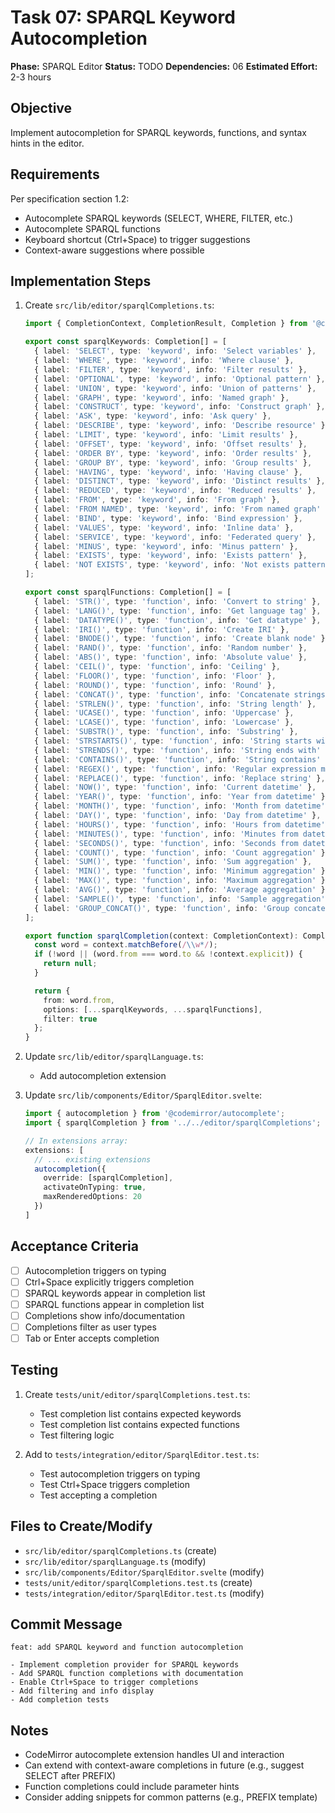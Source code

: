 # Task 07: SPARQL Keyword Autocompletion

**Phase:** SPARQL Editor
**Status:** TODO
**Dependencies:** 06
**Estimated Effort:** 2-3 hours

## Objective

Implement autocompletion for SPARQL keywords, functions, and syntax hints in the editor.

## Requirements

Per specification section 1.2:
- Autocomplete SPARQL keywords (SELECT, WHERE, FILTER, etc.)
- Autocomplete SPARQL functions
- Keyboard shortcut (Ctrl+Space) to trigger suggestions
- Context-aware suggestions where possible

## Implementation Steps

1. Create `src/lib/editor/sparqlCompletions.ts`:
   ```typescript
   import { CompletionContext, CompletionResult, Completion } from '@codemirror/autocomplete';

   export const sparqlKeywords: Completion[] = [
     { label: 'SELECT', type: 'keyword', info: 'Select variables' },
     { label: 'WHERE', type: 'keyword', info: 'Where clause' },
     { label: 'FILTER', type: 'keyword', info: 'Filter results' },
     { label: 'OPTIONAL', type: 'keyword', info: 'Optional pattern' },
     { label: 'UNION', type: 'keyword', info: 'Union of patterns' },
     { label: 'GRAPH', type: 'keyword', info: 'Named graph' },
     { label: 'CONSTRUCT', type: 'keyword', info: 'Construct graph' },
     { label: 'ASK', type: 'keyword', info: 'Ask query' },
     { label: 'DESCRIBE', type: 'keyword', info: 'Describe resource' },
     { label: 'LIMIT', type: 'keyword', info: 'Limit results' },
     { label: 'OFFSET', type: 'keyword', info: 'Offset results' },
     { label: 'ORDER BY', type: 'keyword', info: 'Order results' },
     { label: 'GROUP BY', type: 'keyword', info: 'Group results' },
     { label: 'HAVING', type: 'keyword', info: 'Having clause' },
     { label: 'DISTINCT', type: 'keyword', info: 'Distinct results' },
     { label: 'REDUCED', type: 'keyword', info: 'Reduced results' },
     { label: 'FROM', type: 'keyword', info: 'From graph' },
     { label: 'FROM NAMED', type: 'keyword', info: 'From named graph' },
     { label: 'BIND', type: 'keyword', info: 'Bind expression' },
     { label: 'VALUES', type: 'keyword', info: 'Inline data' },
     { label: 'SERVICE', type: 'keyword', info: 'Federated query' },
     { label: 'MINUS', type: 'keyword', info: 'Minus pattern' },
     { label: 'EXISTS', type: 'keyword', info: 'Exists pattern' },
     { label: 'NOT EXISTS', type: 'keyword', info: 'Not exists pattern' }
   ];

   export const sparqlFunctions: Completion[] = [
     { label: 'STR()', type: 'function', info: 'Convert to string' },
     { label: 'LANG()', type: 'function', info: 'Get language tag' },
     { label: 'DATATYPE()', type: 'function', info: 'Get datatype' },
     { label: 'IRI()', type: 'function', info: 'Create IRI' },
     { label: 'BNODE()', type: 'function', info: 'Create blank node' },
     { label: 'RAND()', type: 'function', info: 'Random number' },
     { label: 'ABS()', type: 'function', info: 'Absolute value' },
     { label: 'CEIL()', type: 'function', info: 'Ceiling' },
     { label: 'FLOOR()', type: 'function', info: 'Floor' },
     { label: 'ROUND()', type: 'function', info: 'Round' },
     { label: 'CONCAT()', type: 'function', info: 'Concatenate strings' },
     { label: 'STRLEN()', type: 'function', info: 'String length' },
     { label: 'UCASE()', type: 'function', info: 'Uppercase' },
     { label: 'LCASE()', type: 'function', info: 'Lowercase' },
     { label: 'SUBSTR()', type: 'function', info: 'Substring' },
     { label: 'STRSTARTS()', type: 'function', info: 'String starts with' },
     { label: 'STRENDS()', type: 'function', info: 'String ends with' },
     { label: 'CONTAINS()', type: 'function', info: 'String contains' },
     { label: 'REGEX()', type: 'function', info: 'Regular expression match' },
     { label: 'REPLACE()', type: 'function', info: 'Replace string' },
     { label: 'NOW()', type: 'function', info: 'Current datetime' },
     { label: 'YEAR()', type: 'function', info: 'Year from datetime' },
     { label: 'MONTH()', type: 'function', info: 'Month from datetime' },
     { label: 'DAY()', type: 'function', info: 'Day from datetime' },
     { label: 'HOURS()', type: 'function', info: 'Hours from datetime' },
     { label: 'MINUTES()', type: 'function', info: 'Minutes from datetime' },
     { label: 'SECONDS()', type: 'function', info: 'Seconds from datetime' },
     { label: 'COUNT()', type: 'function', info: 'Count aggregation' },
     { label: 'SUM()', type: 'function', info: 'Sum aggregation' },
     { label: 'MIN()', type: 'function', info: 'Minimum aggregation' },
     { label: 'MAX()', type: 'function', info: 'Maximum aggregation' },
     { label: 'AVG()', type: 'function', info: 'Average aggregation' },
     { label: 'SAMPLE()', type: 'function', info: 'Sample aggregation' },
     { label: 'GROUP_CONCAT()', type: 'function', info: 'Group concatenation' }
   ];

   export function sparqlCompletion(context: CompletionContext): CompletionResult | null {
     const word = context.matchBefore(/\\w*/);
     if (!word || (word.from === word.to && !context.explicit)) {
       return null;
     }

     return {
       from: word.from,
       options: [...sparqlKeywords, ...sparqlFunctions],
       filter: true
     };
   }
   ```

2. Update `src/lib/editor/sparqlLanguage.ts`:
   - Add autocompletion extension

3. Update `src/lib/components/Editor/SparqlEditor.svelte`:
   ```typescript
   import { autocompletion } from '@codemirror/autocomplete';
   import { sparqlCompletion } from '../../editor/sparqlCompletions';

   // In extensions array:
   extensions: [
     // ... existing extensions
     autocompletion({
       override: [sparqlCompletion],
       activateOnTyping: true,
       maxRenderedOptions: 20
     })
   ]
   ```

## Acceptance Criteria

- [ ] Autocompletion triggers on typing
- [ ] Ctrl+Space explicitly triggers completion
- [ ] SPARQL keywords appear in completion list
- [ ] SPARQL functions appear in completion list
- [ ] Completions show info/documentation
- [ ] Completions filter as user types
- [ ] Tab or Enter accepts completion

## Testing

1. Create `tests/unit/editor/sparqlCompletions.test.ts`:
   - Test completion list contains expected keywords
   - Test completion list contains expected functions
   - Test filtering logic

2. Add to `tests/integration/editor/SparqlEditor.test.ts`:
   - Test autocompletion triggers on typing
   - Test Ctrl+Space triggers completion
   - Test accepting a completion

## Files to Create/Modify

- `src/lib/editor/sparqlCompletions.ts` (create)
- `src/lib/editor/sparqlLanguage.ts` (modify)
- `src/lib/components/Editor/SparqlEditor.svelte` (modify)
- `tests/unit/editor/sparqlCompletions.test.ts` (create)
- `tests/integration/editor/SparqlEditor.test.ts` (modify)

## Commit Message

```
feat: add SPARQL keyword and function autocompletion

- Implement completion provider for SPARQL keywords
- Add SPARQL function completions with documentation
- Enable Ctrl+Space to trigger completions
- Add filtering and info display
- Add completion tests
```

## Notes

- CodeMirror autocomplete extension handles UI and interaction
- Can extend with context-aware completions in future (e.g., suggest SELECT after PREFIX)
- Function completions could include parameter hints
- Consider adding snippets for common patterns (e.g., PREFIX template)
